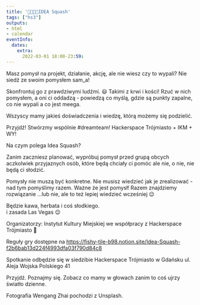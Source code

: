 ```yaml
---
title: '🤔💭💡🎾IDEA Squash'
tags: ["hs3"]
outputs:
- html
- calendar
eventInfo:
  dates:
    extra:
      2022-03-01 18:00-23:59:
---
```

Masz pomysł na projekt, działanie, akcję, ale nie wiesz czy to wypali? Nie siedź ze swoim pomysłem sam\_a!

 Skonfrontuj go z prawdziwymi ludźmi. 😃 Takimi z krwi i kości! Rzuć w nich pomysłem, a oni ci oddadzą - powiedzą co myślą, gdzie są punkty zapalne, co nie wypali a co jest meega.

 Wszyscy mamy jakieś doświadczenia i wiedzę, którą możemy się podzielić.

 Przyjdź! Stwórzmy wspólnie #dreamteam! Hackerspace Trójmiasto + IKM + WY!

 Na czym polega Idea Squash?

 Zanim zaczniesz planować, wypróbuj pomysł przed grupą obcych aczkolwiek przyjaznych osób, które będą chciały ci pomóc ale nie, o nie, nie będą ci słodzić.

 Pomysły nie muszą być konkretne. Nie musisz wiedzieć jak je zrealizować - nad tym pomyślimy razem. Ważne że jest pomysł! Razem znajdziemy rozwiązanie ...lub nie, ale to też lepiej wiedzieć wcześniej 😉

 Będzie kawa, herbata i coś słodkiego.  
i zasada Las Vegas 😉

 Organizatorzy: Instytut Kultury Miejskiej we współpracy z Hackerspace Trójmiasto 🙂

 Reguły gry dostępne na <https://fishy-tile-b98.notion.site/Idea-Squash-f2b6bab13d224f4993dfa03f790d84c8>

 Spotkanie odbędzie się w siedzibie Hackerspace Trójmiasto w Gdańsku ul. Aleja Wojska Polskiego 41

 Przyjdź. Poznajmy się. Zobacz co mamy w głowach zanim to coś ujrzy światło dzienne.

 Fotografia Wengang Zhai pochodzi z Unsplash.

 
    
